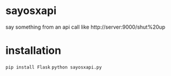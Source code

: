 sayosxapi
=========

say something from an api call like http://server:9000/shut%20up


installation
============

`pip install Flask`
`python sayosxapi.py`

